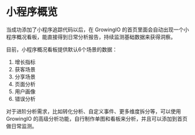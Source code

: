 # 小程序概览

当成功添加了小程序追踪代码以后，在 GrowingIO 的首页里面会自动出现一个小程序概况看板，能直接得到日常分析报告，持续监测基础数据来获得洞察。

目前，小程序概况看板提供默认6个场景的数据：

1. 增长指标
2. 获客场景
3. 分享场景
4. 页面分析
5. 用户画像
6. 错误分析

对于进阶分析需求，比如转化分析、自定义事件、更多维度拆分等，可以使用 GrowingIO 的高级分析功能，自行制作单图和看板来分析，并且可以添加到首页做日常监测。


